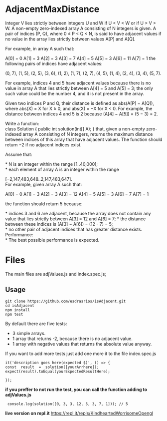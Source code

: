 # AdjacentMaxDistance 
Integer V lies strictly between integers U and W if U < V < W or if U > V > W.
A non-empty zero-indexed array A consisting of N integers is given. A pair of indices (P, Q), where 0 ≤ P < Q < N, is said to have adjacent values if no value in the array lies strictly between values A\[P\] and A\[Q\].

For example, in array A such that:

A\[0\] = 0 A\[1\] = 3 A\[2\] = 3 A\[3\] = 7 A\[4\] = 5 A\[5\] = 3 A\[6\] = 11 A\[7\] = 1
the following pairs of indices have adjacent values:

(0, 7), (1, 5), (2, 5), (3, 6),
(1, 2), (1, 7), (2, 7), (4, 5),
(1, 4), (2, 4), (3, 4), (5, 7).

For example, indices 4 and 5 have adjacent values because there is no value in array A that lies strictly between A\[4\] = 5 and A\[5\] = 3; the only such value could be the number 4, and it is not present in the array.

Given two indices P and Q, their distance is defined as abs(A\[P\] − A\[Q\]), where abs(X) = X for X ≥ 0, and abs(X) = −X for X < 0. For example, the distance between indices 4 and 5 is 2 because (A\[4\] − A\[5\]) = (5 − 3) = 2.

Write a function:  
class Solution { public int solution(int\[\] A); }
that, given a non-empty zero-indexed array A consisting of N integers, returns the maximum distance between indices of this array that have adjacent values. The function should return −2 if no adjacent indices exist.

Assume that:

\* N is an integer within the range \[1..40,000\];  
\* each element of array A is an integer within the range

\[−2,147,483,648..2,147,483,647\].  
For example, given array A such that:

A\[0\] = 0 A\[1\] = 3 A\[2\] = 3 A\[3\] = 12 A\[4\] = 5 A\[5\] = 3 A\[6\] = 7 A\[7\] = 1

the function should return 5 because:

\* indices 3 and 6 are adjacent, because the array does not contain any value that lies strictly between A\[3\] = 12 and A\[6\] = 7;
\* the distance between these indices is (A\[3\] − A\[6\]) = (12 - 7) = 5;  
\* no other pair of adjacent indices that has greater distance exists.
Performance:  
\* The best possible performance is expected.


# Files

The main files are adjValues.js and index.spec.js;

## Usage

```
git clone https://github.com/esdrasrios/isAdjacent.git
cd isAdjacent
npm install
npm test
```

By default there are five tests:

 - 3 simple arrays.
 - 1 array that returns -2, because there is no adjacent value.
 - 1 array with negative values that returns the absolute value anyway.

If you want to add more tests just add  one more it to the file index.spec.js
```
it('description goes here(expected $)', () => {
const  result  =  solution([yourArrhere]);
expect(result).toEqual(yourExpectedResultHere);

});
```
**if you preffer to not run the test, you can call the function adding to  adjValues.js** 
```
 console.log(solution([0, 3, 3, 12, 5, 3, 7, 1])); // 5
 ```
**live version on repl.it**
https://repl.it/repls/KindheartedWorrisomeOpengl
